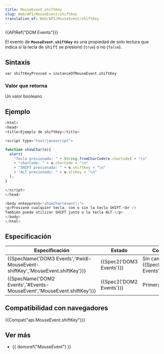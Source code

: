 ```yaml
---
title: MouseEvent.shiftKey
slug: Web/API/MouseEvent/shiftKey
translation_of: Web/API/MouseEvent/shiftKey
---
```


{{APIRef("DOM Events")}}

El evento de **`MouseEvent.shiftKey`** es una propiedad de solo lectura que indica si la tecla de <kbd>shift</kbd> se presionó (`true`) o no (`false`).

## Sintaxis

```
var shiftKeyPressed = instanceOfMouseEvent.shiftKey
```

### Valor que retorna

Un valor booleano

## Ejemplo

```js
<html>
<head>
<title>Ejemplo de shiftKey</title>

<script type="text/javascript">

function showChar(e){
  alert(
    "Tecla presionada: " + String.fromCharCode(e.charCode) + "\n"
    + "charCode: " + e.charCode + "\n"
    + "SHIFT presionada: " + e.shiftKey + "\n"
    + "ALT presionado: " + e.altKey + "\n"
  );
}

</script>
</head>

<body onkeypress="showChar(event);">
<p>Presione cualquier tecla, con o sin la tecla SHIFT.<br />
También puede utilizar SHIFT junto a la tecla ALT.</p>
</body>
</html>
```

## Especificación

| Especificación                                                                                           | Estado                           | Comentario                                              |
| -------------------------------------------------------------------------------------------------------- | -------------------------------- | ------------------------------------------------------- |
| {{SpecName('DOM3 Events','#widl-MouseEvent-shiftKey','MouseEvent.shiftKey')}} | {{Spec2('DOM3 Events')}} | Sin cambios desde {{SpecName('DOM2 Events')}}. |
| {{SpecName('DOM2 Events','#Events-MouseEvent','MouseEvent.shiftKey')}}             | {{Spec2('DOM2 Events')}} | Primera definición.                                     |

## Compatibilidad con navegadores

{{Compat("api.MouseEvent.shiftKey")}}

## Ver más

- {{ domxref("MouseEvent") }}
